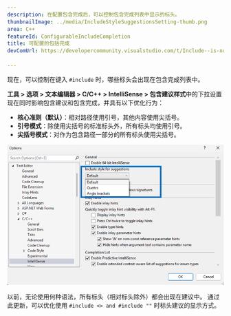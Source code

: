 ```yaml
---
description: 在配置包含完成后，可以控制包含完成列表中显示的标头。
thumbnailImage: ../media/IncludeStyleSuggestionsSetting-thumb.png
area: C++
featureId: ConfigurableIncludeCompletion
title: 可配置的包括完成
devComUrl: https://developercommunity.visualstudio.com/t/Include--is-now-behaving-the-same-as-/10538420

---
```



现在，可以控制在键入 `#include` 时，哪些标头会出现在包含完成列表中。

**工具 > 选项 > 文本编辑器 > C/C++ > IntelliSense > 包含建议样式**中的下拉设置现在同时影响包含建议和包含完成，并具有以下优化行为：

- **核心准则（默认）**：相对路径使用引号，其他内容使用尖括号。
- **引号模式**：除使用尖括号的标准标头外，所有标头均使用引号。
- **尖括号模式**：对作为包含路径一部分的所有标头使用尖括号。

![建议的包括设置样式](../media/IncludeStyleSuggestionsSetting.png)

以前，无论使用何种语法，所有标头（相对标头除外）都会出现在建议中。 通过此更新，可以优化使用 `#include <> and #include ""` 时标头建议的显示方式。
